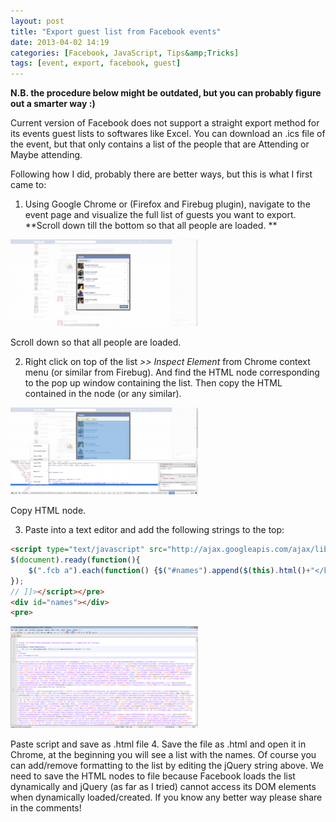 ```yaml
---
layout: post
title: "Export guest list from Facebook events"
date: 2013-04-02 14:19
categories: [Facebook, JavaScript, Tips&amp;Tricks]
tags: [event, export, facebook, guest]
---
```

**N.B. the procedure below might be outdated, but you can probably figure out a smarter way :)**

Current version of Facebook does not support a straight export method for its events guest lists to softwares like Excel. You can download an .ics file of the event, but that only contains a list of the people that are Attending or Maybe attending.

Following how I did, probably there are better ways, but this is what I first came to:

1.  Using Google Chrome or (Firefox and Firebug plugin), navigate to the event page and visualize the full list of guests you want to export. **Scroll down till the bottom so that all people are loaded. **</span></span>

[![Scroll down so that all people are loaded.](/assets/2013/04/02-04-2013-15-30-57-300x139.png)](/assets/2013/04/02-04-2013-15-30-57.png) 

Scroll down so that all people are loaded.

2.  Right click on top of the list *>> Inspect Element* from Chrome context menu (or similar from Firebug). And find the HTML node corresponding to the pop up window containing the list. Then copy the HTML contained in the node (or any similar).

[![Copy HTML node.](/assets/2013/04/02-04-2013-15-56-54-300x139.png)](/assets/2013/04/02-04-2013-15-56-54.png) 

Copy HTML node.

3.  Paste into a text editor and add the following strings to the top:

```html
<script type="text/javascript" src="http://ajax.googleapis.com/ajax/libs/jquery/1.9.1/jquery.min.js"></script><script type="text/javascript">// <![CDATA[
$(document).ready(function(){
	$(".fcb a").each(function() {$("#names").append($(this).html()+"</br>")});
});
// ]]></script></pre>
<div id="names"></div>
<pre>
```

[![](/assets/2013/04/02-04-2013-16-09-11-300x163.png)](/assets/2013/04/02-04-2013-16-09-11.png) 

Paste script and save as .html file
4.  Save the file as .html and open it in Chrome, at the beginning you will see a list with the names. Of course you can add/remove formatting to the list by editing the jQuery string above.
We need to save the HTML nodes to file because Facebook loads the list dynamically and jQuery (as far as I tried) cannot access its DOM elements when dynamically loaded/created.
If you know any better way please share in the comments!
